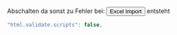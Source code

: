 Abschalten da sonst zu Fehler bei:
<button type="button" class="btn btn-primary" onclick="location.href='{% url 'import_excel' %}'">Excel Import</button>
entsteht


```javascript
"html.validate.scripts": false,
```

